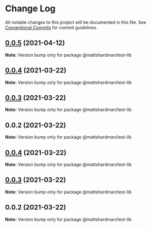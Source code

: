 # Change Log

All notable changes to this project will be documented in this file.
See [Conventional Commits](https://conventionalcommits.org) for commit guidelines.

## [0.0.5](https://github.com/mattshardman/nx-example/compare/@mattshardman/test-lib@0.0.4...@mattshardman/test-lib@0.0.5) (2021-04-12)

**Note:** Version bump only for package @mattshardman/test-lib





## [0.0.4](https://github.com/mattshardman/nx-example/compare/@mattshardman/test-lib@0.0.3...@mattshardman/test-lib@0.0.4) (2021-03-22)

**Note:** Version bump only for package @mattshardman/test-lib





## [0.0.3](https://github.com/mattshardman/nx-example/compare/@mattshardman/test-lib@0.0.2...@mattshardman/test-lib@0.0.3) (2021-03-22)

**Note:** Version bump only for package @mattshardman/test-lib





## 0.0.2 (2021-03-22)

**Note:** Version bump only for package @mattshardman/test-lib





## [0.0.4](https://github.com/mattshardman/learn/compare/@mattshardman/test-lib@0.0.3...@mattshardman/test-lib@0.0.4) (2021-03-22)

**Note:** Version bump only for package @mattshardman/test-lib





## [0.0.3](https://github.com/mattshardman/learn/compare/@mattshardman/test-lib@0.0.2...@mattshardman/test-lib@0.0.3) (2021-03-22)

**Note:** Version bump only for package @mattshardman/test-lib





## 0.0.2 (2021-03-22)

**Note:** Version bump only for package @mattshardman/test-lib
